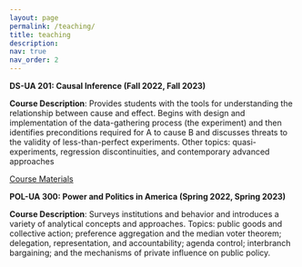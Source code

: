 ```yaml
---
layout: page
permalink: /teaching/
title: teaching
description:
nav: true
nav_order: 2
---
```


**DS-UA 201: Causal Inference (Fall 2022, Fall 2023)**

**Course Description**: Provides students with the tools for understanding the relationship between cause and effect. Begins with design and implementation of the data-gathering process (the experiment) and then identifies preconditions required for A to cause B and discusses threats to the validity of less-than-perfect experiments. Other topics: quasi-experiments, regression discontinuities, and contemporary advanced approaches

[Course Materials](https://www.dropbox.com/sh/ks68rw02tr0gbp5/AAAJCc3zb0EfDirMapNa-Sr4a?dl=0)


**POL-UA 300: Power and Politics in America (Spring 2022, Spring 2023)**

**Course Description**: Surveys institutions and behavior and introduces a variety of analytical concepts and approaches. Topics: public goods and collective action; preference aggregation and the median voter theorem; delegation, representation, and accountability; agenda control; interbranch bargaining; and the mechanisms of private influence on public policy. 
